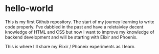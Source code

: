 # hello-world

This is my first Github repository. The start of my journey learning to write code properly. I've dabbled in the past and have a reletaivley decent knowledge of HTML and CSS but now I want to improve my knowledge of backend development and will be starting with Elixir and Phoenix.

This is where I'll share my Elixir / Phoneix experiments as I learn.



